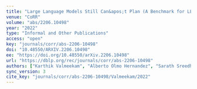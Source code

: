 ```yaml
---
title: "Large Language Models Still Can&apos;t Plan (A Benchmark for LLMs on Planning and Reasoning about Change)."
venue: "CoRR"
volume: "abs/2206.10498"
year: "2022"
type: "Informal and Other Publications"
access: "open"
key: "journals/corr/abs-2206-10498"
doi: "10.48550/ARXIV.2206.10498"
ee: "https://doi.org/10.48550/arXiv.2206.10498"
url: "https://dblp.org/rec/journals/corr/abs-2206-10498"
authors: ["Karthik Valmeekam", "Alberto Olmo Hernandez", "Sarath Sreedharan", "Subbarao Kambhampati"]
sync_version: 3
cite_key: "journals/corr/abs-2206-10498/Valmeekam/2022"
---
```

